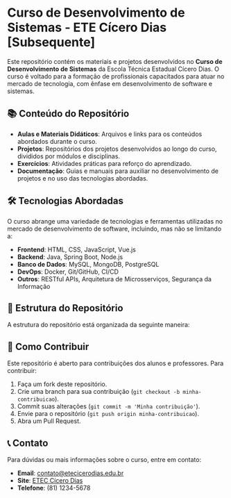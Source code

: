 # Curso de Desenvolvimento de Sistemas - ETE Cícero Dias [Subsequente]

Este repositório contém os materiais e projetos desenvolvidos no **Curso de Desenvolvimento de Sistemas** da Escola Técnica Estadual Cícero Dias. O curso é voltado para a formação de profissionais capacitados para atuar no mercado de tecnologia, com ênfase em desenvolvimento de software e sistemas.

## 📚 Conteúdo do Repositório

- **Aulas e Materiais Didáticos**: Arquivos e links para os conteúdos abordados durante o curso.
- **Projetos**: Repositórios dos projetos desenvolvidos ao longo do curso, divididos por módulos e disciplinas.
- **Exercícios**: Atividades práticas para reforço do aprendizado.
- **Documentação**: Guias e manuais para auxiliar no desenvolvimento de projetos e no uso das tecnologias abordadas.

## 🛠️ Tecnologias Abordadas

O curso abrange uma variedade de tecnologias e ferramentas utilizadas no mercado de desenvolvimento de software, incluindo, mas não se limitando a:

- **Frontend**: HTML, CSS, JavaScript, Vue.js
- **Backend**: Java, Spring Boot, Node.js
- **Banco de Dados**: MySQL, MongoDB, PostgreSQL
- **DevOps**: Docker, Git/GitHub, CI/CD
- **Outros**: RESTful APIs, Arquitetura de Microsserviços, Segurança da Informação

## 📁 Estrutura do Repositório

A estrutura do repositório está organizada da seguinte maneira:
 




## 🚀 Como Contribuir

Este repositório é aberto para contribuições dos alunos e professores. Para contribuir:

1. Faça um fork deste repositório.
2. Crie uma branch para sua contribuição (`git checkout -b minha-contribuicao`).
3. Commit suas alterações (`git commit -m 'Minha contribuição'`).
4. Envie para o repositório (`git push origin minha-contribuicao`).
5. Abra um Pull Request.

## 📞 Contato

Para dúvidas ou mais informações sobre o curso, entre em contato:

- **Email**: contato@etecicerodias.edu.br
- **Site**: [ETEC Cícero Dias](https://www.etecicerodias.edu.br)
- **Telefone**: (81) 1234-5678
